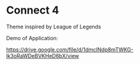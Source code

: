 # Connect 4

Theme inspired by League of Legends

Demo of Application: 

https://drive.google.com/file/d/1dmcINdp8mTWKG-lk3oRaWDeBVKHeD6bX/view
